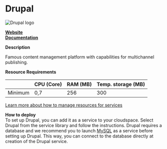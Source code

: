 ﻿# Drupal

![Drupal logo](https://api.mogenius.com/file/id/4cb97a5c-71f2-4b37-9375-8abd097ad903)

**[Website](https://www.drupal.org/)**  
**[Documentation](https://www.drupal.org/documentation)**  

**Description**

Famous content management platform with capabilities for multichannel publishing.

**Resource Requirements**

||CPU (Core)|RAM (MB)  |Temp. storage (MB)|
|--|--|--|--|
| Minimum | 0,7 | 256 | 300 |

[Learn more about how to manage resources for services](./../../development/resources.md)

**How to deploy**  
To set up Drupal, you can add it as a service to your cloudspace. Select Drupal from the service library and follow the instructions. Drupal requires a database and we recommend you to launch [MySQL](../databases/mysql.md) as a service before setting up Drupal. This way, you can connect to the database directly at creation of the Drupal service.
